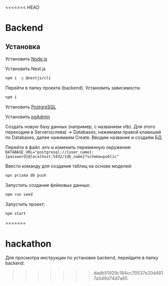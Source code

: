 <<<<<<< HEAD
# Backend

## Установка

Установить [Node.js](https://nodejs.org/ru)

Установить Nest.js

```bash
npm i -g @nestjs/cli
```

Перейти в папку проекта (backend). Установить зависимости.

```bash
npm i
```

Установить [PostgreSQL](https://www.postgresql.org/download/)

Установить [pgAdmin](https://www.pgadmin.org/)

Создать новую базу данных (например, с названием vtb). Для этого переходим в Servers(слева) -> Databases, нажимаем правой клавишей по Databases, далее нажимаем Create. Вводим название и создаём БД.

Перейти в файл .env и изменить переменную окружения:
`DATABASE_URL="postgresql://{user_name}:{password}@localhost:5432/{db_name}?schema=public"`

Ввести команду для создания таблиц на основе моделей:

```bash
npx prisma db push
```

Запустить создание фейковых данных:

```bash
npm run seed
```

Запустить проект:

```bash
npm start
```
=======
# hackathon
Для просмотра инструкции по установке backend, перейдите в папку backend.
>>>>>>> dadb51929c184cc70537e20d4817a549d74d7a65
